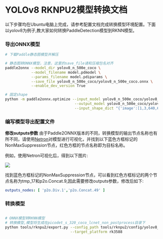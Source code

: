 # YOLOv8 RKNPU2模型转换文档

以下步骤均在Ubuntu电脑上完成，请参考配置文档完成转换模型环境配置。下面以yolov8为例子,教大家如何转换PaddleDetection模型到RKNN模型。


### 导出ONNX模型

```bash
# 下载Paddle静态图模型并解压

# 静态图转ONNX模型，注意，这里的save_file请和压缩包名对齐
paddle2onnx --model_dir yolov8_n_500e_coco \
            --model_filename model.pdmodel \
            --params_filename model.pdiparams \
            --save_file yolov8_n_500e_coco/yolov8_n_500e_coco.onnx \
            --enable_dev_version True

# 固定shape
python -m paddle2onnx.optimize --input_model yolov8_n_500e_coco/yolov8_n_500e_coco.onnx \
                                --output_model yolov8_n_500e_coco/yolov8_n_500e_coco.onnx \
                                --input_shape_dict "{'image':[1,3,640,640],'scale_factor':[1,2]}"
```

### 编写模型导出配置文件
**修改outputs参数**
由于Paddle2ONNX版本的不同，转换模型的输出节点名称也有所不同，请使用[Netron](https://netron.app)对模型进行可视化，并找到以下蓝色方框标记的NonMaxSuppression节点，红色方框的节点名称即为目标名称。

例如，使用Netron可视化后，得到以下图片:

![](https://user-images.githubusercontent.com/58363586/212599658-8a2c4b79-f59a-40b5-ade7-f77c6fcfdf2a.png)

找到蓝色方框标记的NonMaxSuppression节点，可以看到红色方框标记的两个节点名称为tmp_17和p2o.Concat.9,因此需要修改outputs参数，修改后如下:

```yaml
outputs_nodes: [ 'p2o.Div.1','p2o.Concat.49' ]
```

### 转换模型

```bash

# ONNX模型转RKNN模型
# 转换模型,模型将生成在picodet_s_320_coco_lcnet_non_postprocess目录下
python tools/rknpu2/export.py --config_path tools/rknpu2/config/yolov8_n_unquantized.yaml \
                              --target_platform rk3588
```
